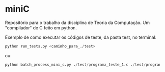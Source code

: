 # miniC
Repositório para o trabalho da disciplina de Teoria da Computação. Um "compilador" de C feito em python.

Exemplo de como executar os códigos de teste, da pasta test, no terminal:

```py
python run_tests.py <caminho_para_./test>
```

ou 

```py
python batch_process_mini_c.py ./test/programa_teste_1.c ./test/programa_teste_2.c ./test programa_teste_3.c ./test/programa_teste_4.c
```